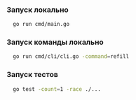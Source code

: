 ### Запуск локально
```bash
  go run cmd/main.go
```
### Запуск команды локально 
```bash
  go run cmd/cli/cli.go -command=refill
```
### Запуск тестов
```bash
  go test -count=1 -race ./...
```
